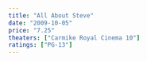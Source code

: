 ```yaml
---
title: "All About Steve"
date: "2009-10-05"
price: "7.25"
theaters: ["Carmike Royal Cinema 10"]
ratings: ["PG-13"]
---
```

